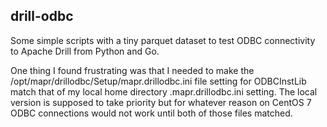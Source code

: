 ## drill-odbc
Some simple scripts with a tiny parquet dataset to test ODBC connectivity to Apache Drill from Python and Go.

One thing I found frustrating was that I needed to make the /opt/mapr/drillodbc/Setup/mapr.drillodbc.ini file setting for ODBCInstLib match that of my local home directory .mapr.drillodbc.ini setting.  The local version is supposed to take priority but for whatever reason on CentOS 7 ODBC connections would not work until both of those files matched.  
